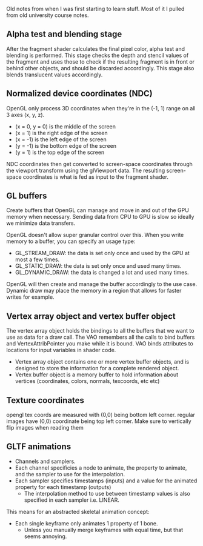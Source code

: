 Old notes from when I was first starting to learn stuff. 
Most of it I pulled from old university course notes.

## Alpha test and blending stage

After the fragment shader calculates the final pixel color, alpha test and blending is performed. 
This stage checks the depth and stencil values of the fragment and uses those to check if the resulting fragment is in front or behind other objects, and should be discarded accordingly.
This stage also blends translucent values accordingly.

## Normalized device coordinates (NDC)

OpenGL only process 3D coordinates when they're in the (-1, 1) range on all 3 axes (x, y, z). 
* (x = 0, y = 0) is the middle of the screen
* (x = 1) is the right edge of the screen
* (x = -1) is the left edge of the screen
* (y = -1) is the bottom edge of the screen
* (y = 1) is the top edge of the screen

NDC coordinates then get converted to screen-space coordinates through the viewport transform using the glViewport data.
The resulting screen-space coordinates is what is fed as input to the fragment shader.

## GL buffers

Create buffers that OpenGL can manage and move in and out of the GPU memory when necessary.
Sending data from CPU to GPU is slow so ideally we minimize data transfers.

OpenGL doesn't allow super granular control over this. When you write memory to a buffer, you can specify an usage type:
* GL_STREAM_DRAW: the data is set only once and used by the GPU at most a few times.
* GL_STATIC_DRAW: the data is set only once and used many times.
* GL_DYNAMIC_DRAW: the data is changed a lot and used many times.

OpenGL will then create and manage the buffer accordingly to the use case. Dynamic draw may place the memory in a region that allows for faster writes for example.

## Vertex array object and vertex buffer object

The vertex array object holds the bindings to all the buffers that we want to use as data for a draw call.
The VAO remembers all the calls to bind buffers and VertexAttribPointer you make while it is bound.
VAO binds attributes to locations for input variables in shader code.

* Vertex array object contains one or more vertex buffer objects, and is designed to store the information for a complete rendered object.
* Vertex buffer object is a memory buffer to hold information about vertices (coordinates, colors, normals, texcoords, etc etc)


## Texture coordinates
opengl tex coords are measured with (0,0) being bottom left corner.
regular images have (0,0) coordinate being top left corner. Make sure to vertically flip images when reading them


## GLTF animations

* Channels and samplers.
* Each channel specificies a node to animate, the property to animate, and the sampler to use for the interpolation.
* Each sampler specifies timestamps (inputs) and a value for the animated property for each timestamp (outputs)
    * The interpolation method to use between timestamp values is also specified in each sampler i.e. LINEAR.

This means for an abstracted skeletal animation concept: 
* Each single keyframe only animates 1 property of 1 bone.
    * Unless you manually merge keyframes with equal time, but that seems annoying.

